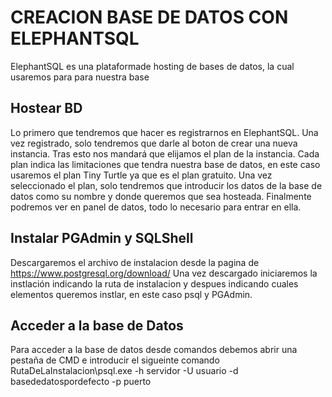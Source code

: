 CREACION BASE DE DATOS CON ELEPHANTSQL
=====================================
ElephantSQL es una plataformade hosting de bases de datos, la cual usaremos para para nuestra base

## Hostear BD
Lo primero que tendremos que hacer es registrarnos en ElephantSQL. Una vez registrado, solo tendremos que darle al boton de crear una nueva instancia.
Tras esto nos mandará que elijamos el plan de la instancia. Cada plan indica las limitaciones que tendra nuestra base de datos, en este caso usaremos el plan Tiny Turtle ya que es el plan gratuito.
Una vez seleccionado el plan, solo tendremos que introducir los datos de la base de datos como su nombre y donde queremos que sea hosteada.
Finalmente podremos ver en panel de datos, todo lo necesario para entrar en ella.

## Instalar PGAdmin y SQLShell
Descargaremos el archivo de instalacion desde la pagina de  https://www.postgresql.org/download/
Una vez descargado iniciaremos la instlación indicando la ruta de instalacion y despues indicando cuales elementos queremos instlar, en este caso psql y PGAdmin.

## Acceder a la base de Datos
Para acceder a la base de datos desde comandos debemos abrir una pestaña de CMD e introducir el sigueinte comando
RutaDeLaInstalacion\psql.exe -h servidor -U usuario -d basededatospordefecto -p puerto
